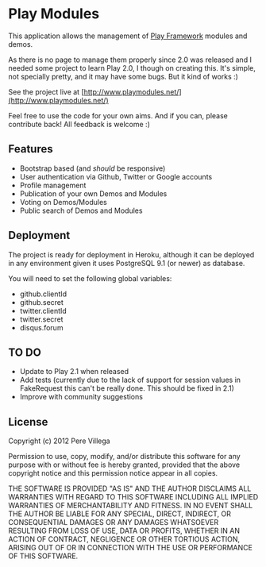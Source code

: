 Play Modules
=====================================

This application allows the management of [Play Framework](http://www.playframework.org/) modules and demos.

As there is no page to manage them properly since 2.0 was released and I needed some project to learn Play 2.0, I though on creating this.
It's simple, not specially pretty, and it may have some bugs. But it kind of works :)

See the project live at [http://www.playmodules.net/](http://www.playmodules.net/)

Feel free to use the code for your own aims. And if you can, please contribute back! All feedback is welcome :)


Features
------------------
- Bootstrap based (and *should* be responsive)
- User authentication via Github, Twitter or Google accounts
- Profile management
- Publication of your own Demos and Modules
- Voting on Demos/Modules
- Public search of Demos and Modules

Deployment
------------------
The project is ready for deployment in Heroku, although it can be deployed in any environment given it uses PostgreSQL 9.1 (or newer) as database.

You will need to set the following global variables:
+ github.clientId
+ github.secret
+ twitter.clientId
+ twitter.secret
+ disqus.forum


TO DO
------------------
- Update to Play 2.1 when released
- Add tests (currently due to the lack of support for session values in FakeRequest this can't be really done. This should be fixed in 2.1)
- Improve with community suggestions


License
------------------

Copyright (c) 2012 Pere Villega

Permission to use, copy, modify, and/or distribute this software for any
purpose with or without fee is hereby granted, provided that the above
copyright notice and this permission notice appear in all copies.

THE SOFTWARE IS PROVIDED "AS IS" AND THE AUTHOR DISCLAIMS ALL WARRANTIES
WITH REGARD TO THIS SOFTWARE INCLUDING ALL IMPLIED WARRANTIES OF
MERCHANTABILITY AND FITNESS. IN NO EVENT SHALL THE AUTHOR BE LIABLE FOR
ANY SPECIAL, DIRECT, INDIRECT, OR CONSEQUENTIAL DAMAGES OR ANY DAMAGES
WHATSOEVER RESULTING FROM LOSS OF USE, DATA OR PROFITS, WHETHER IN AN
ACTION OF CONTRACT, NEGLIGENCE OR OTHER TORTIOUS ACTION, ARISING OUT OF
OR IN CONNECTION WITH THE USE OR PERFORMANCE OF THIS SOFTWARE.
